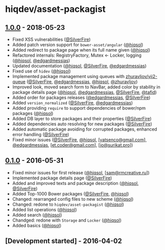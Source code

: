 # hiqdev/asset-packagist

## [1.0.0] - 2018-05-23

- Fixed XSS vulnerabilities ([@SilverFire])
- Added patch version support for `bower-asset/angular` ([@hiqsol])
- Added redirect to package page when its full name given ([@hiqsol])
- Refactored internals: RegistryFactory, Mutex <- Locker, logging ([@hiqsol], [@edgardmessias])
- Updated documentation ([@hiqsol], [@SilverFire], [@edgardmessias])
- Fixed use of `hidev` ([@hiqsol])
- Implemented package management using queues with [zhuravljov/yii2-queue] ([@SilverFire], [@edgardmessias], [@hiqsol], [@zhuravljov])
- Improved look, moved search form to NavBar, added color by stability in package details page ([@hiqsol], [@edgardmessias], [@SilverFire], [@tafid])
- Added order for packages releases ([@edgardmessias], [@SilverFire])
- Added `version_normalized` ([@SilverFire], [@edgardmessias])
- Added providing `require` to support dependencies of bower/npm packages ([@hiqsol])
- Added DB layer to store packages and their properties ([@SilverFire])
- Added dependencies auto resolving for new packages ([@SilverFire])
- Added automatic package avoiding for corrupted packages, enhanced error handling ([@SilverFire])
- Fixed minor issues ([@SilverFire], [@hiqsol], [yatsenco@gmail.com], [@edgardmessias], [et.coder@gmail.com], [jo@surikat.pro])

## [0.1.0] - 2016-05-31

- Fixed minor issues for first release ([@hiqsol], [sam@rmcreative.ru])
- Implemented package details page ([@SilverFire])
- Added and improved texts and package description ([@hiqsol], [@SilverFire])
- Added Top-1000 Bower packages ([@SilverFire], [@hiqsol])
- Changed: rearranged config files to new scheme ([@hiqsol])
- Changed: redone to `hiqdev/asset-packagist` ([@hiqsol])
- Added list operations ([@hiqsol])
- Added search ([@hiqsol])
- Chandged: redone with `Storage` and `Locker` ([@hiqsol])
- Added basics ([@hiqsol])

## [Development started] - 2016-04-02

[zhuravljov/yii2-queue]: https://github.com/zhuravljov/yii2-queue
[fxpio/composer-asset-plugin]: https://github.com/fxpio/composer-asset-plugin
[@hiqsol]: https://github.com/hiqsol
[sol@hiqdev.com]: https://github.com/hiqsol
[@SilverFire]: https://github.com/SilverFire
[d.naumenko.a@gmail.com]: https://github.com/SilverFire
[@tafid]: https://github.com/tafid
[andreyklochok@gmail.com]: https://github.com/tafid
[@BladeRoot]: https://github.com/BladeRoot
[bladeroot@gmail.com]: https://github.com/BladeRoot
[@edgardmessias]: https://github.com/edgardmessias
[edgardmessias@gmail.com]: https://github.com/edgardmessias
[@zhuravljov]: https://github.com/zhuravljov
[zhuravljov@gmail.com]: https://github.com/zhuravljov
[Under development]: https://github.com/hiqdev/asset-packagist/compare/0.1.0...HEAD
[0.1.0]: https://github.com/hiqdev/asset-packagist/releases/tag/0.1.0
[1.0.0]: https://github.com/hiqdev/asset-packagist/compare/0.1.0...1.0.0
